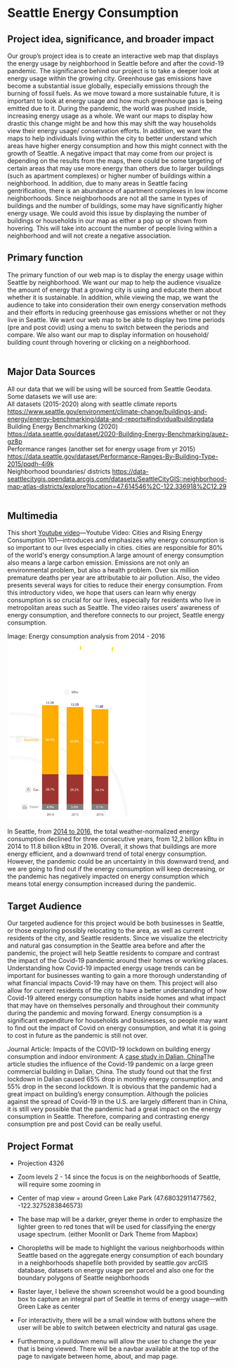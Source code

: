 # Seattle Energy Consumption
## Project idea, significance, and broader impact
Our group’s project idea is to create an interactive web map that displays the energy usage by neighborhood in Seattle before and after the covid-19 pandemic. The significance behind our project is to take a deeper look at energy usage within the growing city. Greenhouse gas emissions have become a substantial issue globally, especially emissions through the burning of fossil fuels. As we move toward a more sustainable future, it is important to look at energy usage and how much greenhouse gas is being emitted due to it. During the pandemic, the world was pushed inside, increasing energy usage as a whole. We want our maps to display how drastic this change might be and how this may shift the way households view their energy usage/ conservation efforts. In addition, we want the maps to help individuals living within the city to better understand which areas have higher energy consumption and how this might connect with the growth of Seattle. A negative impact that may come from our project is depending on the results from the maps, there could be some targeting of certain areas that may use more energy than others due to larger buildings (such as apartment complexes) or higher number of buildings within a neighborhood. In addition, due to many areas in Seattle facing gentrification, there is an abundance of apartment complexes in low income neighborhoods. Since neighborhoods are not all the same in types of buildings and the number of buildings, some may have significantly higher energy usage. We could avoid this issue by displaying the number of buildings or households in our map as either a pop up or shown from hovering. This will take into account the number of people living within a neighborhood and will not create a negative association.

## Primary function
The primary function of our web map is to display the energy usage within Seattle by neighborhood. We want our map to help the audience visualize the amount of energy that a growing city is using and educate them about whether it is sustainable. In addition, while viewing the map, we want the audience to take into consideration their own energy conservation methods and their efforts in reducing greenhouse gas emissions whether or not they live in Seattle. We want our web map to be able to display two time periods (pre and post covid) using a menu to switch between the periods and compare. We also want our map to display information on household/ building count through hovering or clicking on a neighborhood.  <br> <br>

## Major Data Sources
All our data that we will be using will be sourced from Seattle Geodata. Some datasets we will use are: <br>
All datasets (2015-2020) along with seattle climate reports
https://www.seattle.gov/environment/climate-change/buildings-and-energy/energy-benchmarking/data-and-reports#individualbuildingdata
<br>
Building Energy Benchmarking (2020)
https://data.seattle.gov/dataset/2020-Building-Energy-Benchmarking/auez-gz8p
<br>
Performance ranges (another set for energy usage from yr 2015)
https://data.seattle.gov/dataset/Performance-Ranges-By-Building-Type-2015/pqdh-4i9k
<br>
Neighborhood boundaries/ districts
https://data-seattlecitygis.opendata.arcgis.com/datasets/SeattleCityGIS::neighborhood-map-atlas-districts/explore?location=47.614546%2C-122.336918%2C12.29
<br>
<br>

## Multimedia
This short [Youtube video](https://www.youtube.com/watch?v=7itJt8c0V8M)—Youtube Video: Cities and Rising Energy Consumption 101—introduces and emphasizes why energy consumption is so important to our lives especially in cities. cities are responsible for 80% of the world's energy consumption.A large amount of energy consumption also means a large carbon emission. Emissions are not only an environmental problem, but also a health problem. Over six million premature deaths per year are attributable to air pollution. Also, the video presents several ways for cities to reduce their energy consumption. From this introductory video, we hope that users can learn why energy consumption is so crucial for our lives, especially for residents who live in metropolitan areas such as Seattle. The video raises users’ awareness of energy consumption, and therefore connects to our project, Seattle energy consumption. 

Image: Energy consumption analysis from 2014 - 2016 <br>
![consumptionanalysis](imgs/energybar.png)
 

In Seattle, from [2014 to 2016](https://www.energy.gov/eere/slsc/downloads/seattle-energy-benchmarking-analysis-report), the total weather-normalized energy consumption declined for three consecutive years, from 12,2 billion kBtu in 2014 to 11.8 billion kBtu in 2016. Overall, it shows that buildings are more energy efficient, and a downward trend of total energy consumption. However, the pandemic could be an uncertainty in this downward trend, and we are going to find out if the energy consumption will keep decreasing, or the pandemic has negatively impacted on energy consumption which means total energy consumption increased during the pandemic. 

## Target Audience
Our targeted audience for this project would be both businesses in Seattle, or those exploring possibly relocating to the area, as well as current residents of the city, and Seattle residents.  Since we visualize the electricity and natural gas consumption in the Seattle area before and after the pandemic, the project will help Seattle residents to compare and contrast the impact of the Covid-19 pandemic around their homes or working places. Understanding how Covid-19 impacted energy usage trends can be important for businesses wanting to gain a more thorough understanding of what financial impacts Covid-19 may have on them.  This project will also allow for current residents of the city to have a better understanding of how Covid-19 altered energy consumption habits inside homes and what impact that may have on themselves personally and throughout their community during the pandemic and moving forward. Energy consumption is a significant expenditure for households and businesses, so people may want to find out the impact of Covid on energy consumption, and what it is going to cost in future as the pandemic is still not over. 

Journal Article: Impacts of the COVID-19 lockdown on building energy consumption and indoor environment: A [case study in Dalian, China](https://www.ncbi.nlm.nih.gov/pmc/articles/PMC8959662/)The article studies the influence of the Covid-19 pandemic on a large green commercial building in Dalian, China. The study found out that the first lockdown in Dalian caused 65% drop in monthly energy consumption, and 55% drop in the second lockdown. It is obvious that the pandemic had a great impact on building’s energy consumption. Although the policies against the spread of Covid-19 in the U.S. are largely different than in China, it is still very possible that the pandemic had a great impact on the energy consumption in Seattle. Therefore, comparing and contrasting energy consumption pre and post Covid can be really useful. 


## Project Format

* Projection 4326
* Zoom levels 2 - 14 since the focus is on the neighborhoods of Seattle, will require some zooming in
* Center of map view = around Green Lake Park (47.68032911477562, -122.3275283846573)
* The base map will be a darker, greyer theme in order to emphasize the lighter green to red tones that will be used for classifying the energy usage spectrum. (either Moonlit or Dark Theme from Mapbox)
* Choropleths will be made to highlight the various neighborhoods within Seattle based on the aggregate energy consumption of each boundary in a neighborhoods shapefile
both provided by seattle.gov arcGIS database, datasets on energy usage per parcel and also one for the boundary polygons of Seattle neighborhoods
* Raster layer, I believe the shown screenshot would be a good bounding box to capture an integral part of Seattle in terms of energy usage—with Green Lake as center

* For interactivity, there will be a small window with buttons where the user will be able to switch between electricity and natural gas usage.
* Furthermore, a pulldown menu will allow the user to change the year that is being viewed.
There will be a navbar available at the top of the page to navigate between home, about, and map page.
